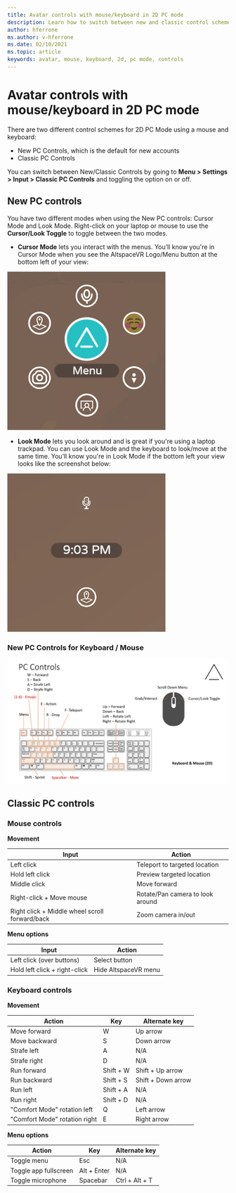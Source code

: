 ```yaml
---
title: Avatar controls with mouse/keyboard in 2D PC mode
description: Learn how to switch between new and classic control schemes to move your avatars with the mouse and keyboard in 2D PC mode. 
author: hferrone
ms.author: v-hferrone
ms.date: 02/10/2021
ms.topic: article
keywords: avatar, mouse, keyboard, 2d, pc mode, controls
---
```


# Avatar controls with mouse/keyboard in 2D PC mode

There are two different control schemes for 2D PC Mode using a mouse and keyboard:
* New PC Controls, which is the default for new accounts
* Classic PC Controls

You can switch between New/Classic Controls by going to **Menu > Settings > Input > Classic PC Controls** and toggling the option on or off.

## New PC controls

You have two different modes when using the New PC controls: Cursor Mode and Look Mode. Right-click on your laptop or mouse to use the **Cursor/Look Toggle** to toggle between the two modes.

* **Cursor Mode** lets you interact with the menus. You’ll know you're in Cursor Mode when you see the AltspaceVR Logo/Menu button at the bottom left of your view:

![Cursor mode with menu](images/avatar-controls-img-01.png)

* **Look Mode** lets you look around and is great if you're using a laptop trackpad. You can use Look Mode and the keyboard to look/move at the same time. You’ll know you're in Look Mode if the bottom left your view looks like the screenshot below:

![Look mode](images/avatar-controls-img-02.png)

### New PC Controls for Keyboard / Mouse

![Keyboard and mouse with input mappings](images/avatar-controls-img-03.png)

## Classic PC controls 

### Mouse controls

**Movement**

| Input | Action |
|---|---|
| Left click | Teleport to targeted location |
| Hold left click | Preview targeted location |
| Middle click | Move forward |
| Right-click + Move mouse | Rotate/Pan camera to look around |
| Right click + Middle wheel scroll forward/back | Zoom camera in/out |

**Menu options**

| Input | Action |
|---|---|
| Left click (over buttons) | Select button |
| Hold left click + right-click | Hide AltspaceVR menu |

### Keyboard controls

**Movement**

| Action | Key | Alternate key |
|---|---|---|
| Move forward | W | Up arrow |
| Move backward | S | Down arrow |
| Strafe left | A | N/A |
| Strafe right | D | N/A |
| Run forward | Shift + W | Shift + Up arrow |
| Run backward | Shift + S | Shift + Down arrow |
| Run left | Shift + A | N/A |
| Run right | Shift + D | N/A |
| "Comfort Mode" rotation left | Q | Left arrow |
| "Comfort Mode" rotation right | E | Right arrow |

**Menu options**

| Action | Key | Alternate key |
|---|---|---|
| Toggle menu | Esc | N/A |
| Toggle app fullscreen | Alt + Enter | N/A |
| Toggle microphone | Spacebar | Ctrl + Alt + T |